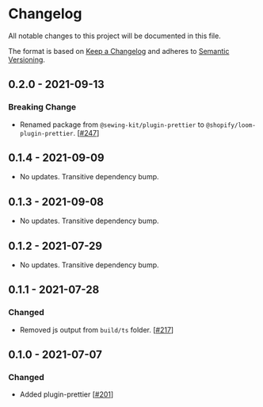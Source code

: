 # Changelog

All notable changes to this project will be documented in this file.

The format is based on [Keep a Changelog](http://keepachangelog.com/en/1.0.0/)
and adheres to [Semantic Versioning](http://semver.org/spec/v2.0.0.html).

<!-- ## Unreleased -->

## 0.2.0 - 2021-09-13

### Breaking Change

- Renamed package from `@sewing-kit/plugin-prettier` to `@shopify/loom-plugin-prettier`. [[#247](https://github.com/Shopify/loom/pull/247)]

## 0.1.4 - 2021-09-09

- No updates. Transitive dependency bump.

## 0.1.3 - 2021-09-08

- No updates. Transitive dependency bump.

## 0.1.2 - 2021-07-29

- No updates. Transitive dependency bump.

## 0.1.1 - 2021-07-28

### Changed

- Removed js output from `build/ts` folder. [[#217](https://github.com/Shopify/loom/pull/217)]

## 0.1.0 - 2021-07-07

### Changed

- Added plugin-prettier [[#201](https://github.com/Shopify/loom/pull/201)]

